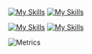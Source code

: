 [![My Skills](https://skillicons.dev/icons?i=ts,nodejs,nestjs,express&perline=4)](https://skillicons.dev) [![My Skills](https://skillicons.dev/icons?i=sequelize,postman,docker,idea&perline=4)](https://skillicons.dev)

[![My Skills](https://skillicons.dev/icons?i=js,react,nextjs,redux&perline=4)](https://skillicons.dev) [![My Skills](https://skillicons.dev/icons?i=mongodb,jest,git,graphql&perline=4)](https://skillicons.dev)


![Metrics](https://metrics.lecoq.io/L1msn?template=classic&leetcode=1&languages=1&activity=1&base=header%2C%20activity%2C%20community%2C%20repositories%2C%20metadata&base.indepth=false&base.hireable=false&base.skip=false&languages=false&languages.ignored=CSS%2C%20HTML&languages.limit=8&languages.threshold=0%25&languages.other=false&languages.colors=github&languages.sections=most-used&languages.indepth=false&languages.analysis.timeout=15&languages.analysis.timeout.repositories=7.5&languages.categories=markup%2C%20programming&languages.recent.categories=markup%2C%20programming&languages.recent.load=300&languages.recent.days=14&activity=false&activity.limit=5&activity.load=300&activity.days=14&activity.visibility=all&activity.timestamps=false&activity.skipped=l1msn&activity.filter=all&leetcode=false&leetcode.user=chakachakovich&leetcode.sections=solved&leetcode.limit.skills=10&leetcode.limit.recent=2&config.timezone=Europe%2FMoscow)
